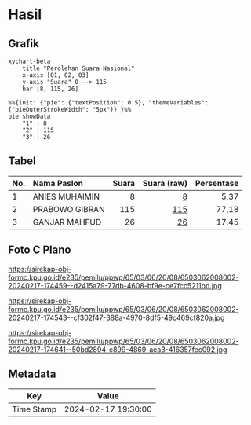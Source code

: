 # Hasil

## Grafik

```mermaid
xychart-beta
    title "Perolehan Suara Nasional"
    x-axis [01, 02, 03]
    y-axis "Suara" 0 --> 115
    bar [8, 115, 26]
```

```mermaid
%%{init: {"pie": {"textPosition": 0.5}, "themeVariables": {"pieOuterStrokeWidth": "5px"}} }%%
pie showData
    "1" : 8
    "2" : 115
    "3" : 26
```

## Tabel

| No. | Nama Paslon    | Suara | Suara (raw) | Persentase |
|:--- |:-------------- | -----:| -----------:| ----------:|
| 1   | ANIES MUHAIMIN | 8     | [8][p-1]    | 5,37       |
| 2   | PRABOWO GIBRAN | 115   | [115][p-2]  | 77,18      |
| 3   | GANJAR MAHFUD  | 26    | [26][p-3]   | 17,45      |


[p-1]: https://github.com/gigit-pemilu/pemilu-2024/blob/main/pilpres/hitung-suara/sub/65-kalimantan-utara/sub/03-nunukan/sub/06-sebuku/sub/2008-sujau/sub/002-tps/sub/paslon-1.txt
[p-2]: https://github.com/gigit-pemilu/pemilu-2024/blob/main/pilpres/hitung-suara/sub/65-kalimantan-utara/sub/03-nunukan/sub/06-sebuku/sub/2008-sujau/sub/002-tps/sub/paslon-2.txt
[p-3]: https://github.com/gigit-pemilu/pemilu-2024/blob/main/pilpres/hitung-suara/sub/65-kalimantan-utara/sub/03-nunukan/sub/06-sebuku/sub/2008-sujau/sub/002-tps/sub/paslon-3.txt

## Foto C Plano

https://sirekap-obj-formc.kpu.go.id/e235/pemilu/ppwp/65/03/06/20/08/6503062008002-20240217-174459--d2415a79-77db-4608-bf9e-ce7fcc5211bd.jpg

https://sirekap-obj-formc.kpu.go.id/e235/pemilu/ppwp/65/03/06/20/08/6503062008002-20240217-174543--cf302f47-388a-4970-8df5-49c469cf820a.jpg

https://sirekap-obj-formc.kpu.go.id/e235/pemilu/ppwp/65/03/06/20/08/6503062008002-20240217-174641--50bd2894-c899-4869-aea3-416357fec092.jpg


## Metadata

| Key        | Value               |
| ---------- | ------------------- |
| Time Stamp | 2024-02-17 19:30:00 |



